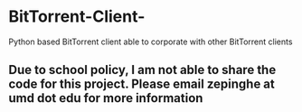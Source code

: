 # BitTorrent-Client-
Python based BitTorrent client able to corporate with other BitTorrent clients 



## Due to school policy, I am not able to share the code for this project. Please email zepinghe at umd dot edu for more information
